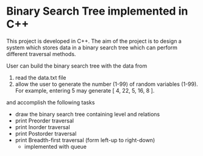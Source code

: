 # Binary Search Tree implemented in C++

This project is developed in C++. The aim of the project is to design a system which stores data in a binary search tree which can perform different traversal methods.

User can build the binary search tree with the data from
1. read the data.txt file
2. allow the user to generate the number (1-99) of random variables (1-99). For example, entering 5 may generate [ 4, 22, 5, 16, 8 ].

and accomplish the following tasks
+ draw the binary search tree containing level and relations
+ print Preorder traversal
+ print Inorder traversal
+ print Postorder traversal
+ print Breadth-first traversal (form left-up to right-down)
    - implemented with queue
